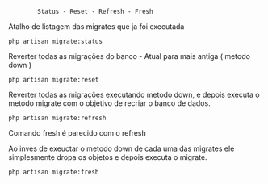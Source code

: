             Status - Reset - Refresh - Fresh

Atalho de listagem das migrates que ja foi executada

    php artisan migrate:status

Reverter todas as migrações do banco - Atual para mais antiga ( metodo down )

    php artisan migrate:reset

Reverter todas as migrações executando metodo down, e depois executa o metodo migrate com o objetivo de recriar o banco de dados.

    php artisan migrate:refresh


Comando fresh é parecido com o refresh

Ao inves de exeuctar o metodo down de cada uma das migrates ele simplesmente dropa os objetos e depois executa o migrate.

    php artisan migrate:fresh